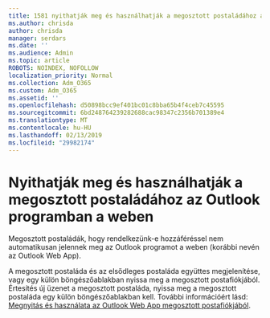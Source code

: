 ```yaml
---
title: 1581 nyithatják meg és használhatják a megosztott postaládához az Outlook programban a weben
ms.author: chrisda
author: chrisda
manager: serdars
ms.date: ''
ms.audience: Admin
ms.topic: article
ROBOTS: NOINDEX, NOFOLLOW
localization_priority: Normal
ms.collection: Adm_O365
ms.custom: Adm_O365
ms.assetid: ''
ms.openlocfilehash: d50898bcc9ef401bc01c8bba65b4f4ceb7c45595
ms.sourcegitcommit: 6bd248764239282688cac98347c2356b701389e4
ms.translationtype: MT
ms.contentlocale: hu-HU
ms.lasthandoff: 02/13/2019
ms.locfileid: "29982174"
---
```

# <a name="open-and-use-a-shared-mailbox-in-outlook-on-the-web"></a>Nyithatják meg és használhatják a megosztott postaládához az Outlook programban a weben

Megosztott postaládák, hogy rendelkezünk-e hozzáféréssel nem automatikusan jelennek meg az Outlook programot a weben (korábbi nevén az Outlook Web App).

A megosztott postaláda és az elsődleges postaláda együttes megjelenítése, vagy egy külön böngészőablakban nyissa meg a megosztott postafiókjából. Értesítés új üzenet a megosztott postaláda, nyissa meg a megosztott postaláda egy külön böngészőablakban kell. További információért lásd: [Megnyitás és használata az Outlook Web App megosztott postafiókjából](https://support.office.com/article/BC127866-42BE-4DE7-92AE-1EF2F787FD5C).